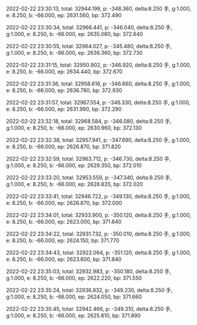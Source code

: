 2022-02-22 23:30:13, total: 32944.199, p: -348.360, delta:8.250 手, g:1.000, e: 8.250, b: -66.000, ep: 2631.560, bp: 372.490

2022-02-22 23:30:34, total: 32966.441, p: -346.040, delta:8.250 手, g:1.000, e: 8.250, b: -66.000, ep: 2635.080, bp: 372.640

2022-02-22 23:30:55, total: 32964.027, p: -345.480, delta:8.250 手, g:1.000, e: 8.250, b: -66.000, ep: 2636.360, bp: 372.730

2022-02-22 23:31:15, total: 32950.902, p: -346.920, delta:8.250 手, g:1.000, e: 8.250, b: -66.000, ep: 2634.440, bp: 372.670

2022-02-22 23:31:36, total: 32958.616, p: -346.660, delta:8.250 手, g:1.000, e: 8.250, b: -66.000, ep: 2636.780, bp: 372.930

2022-02-22 23:31:57, total: 32967.554, p: -346.330, delta:8.250 手, g:1.000, e: 8.250, b: -66.000, ep: 2631.990, bp: 372.290

2022-02-22 23:32:18, total: 32968.584, p: -346.080, delta:8.250 手, g:1.000, e: 8.250, b: -66.000, ep: 2630.960, bp: 372.130

2022-02-22 23:32:38, total: 32957.941, p: -347.690, delta:8.250 手, g:1.000, e: 8.250, b: -66.000, ep: 2626.870, bp: 371.820

2022-02-22 23:32:59, total: 32963.712, p: -346.730, delta:8.250 手, g:1.000, e: 8.250, b: -66.000, ep: 2629.350, bp: 372.010

2022-02-22 23:33:20, total: 32953.559, p: -347.340, delta:8.250 手, g:1.000, e: 8.250, b: -66.000, ep: 2628.820, bp: 372.020

2022-02-22 23:33:41, total: 32946.722, p: -349.130, delta:8.250 手, g:1.000, e: 8.250, b: -66.000, ep: 2626.870, bp: 372.000

2022-02-22 23:34:01, total: 32933.900, p: -350.120, delta:8.250 手, g:1.000, e: 8.250, b: -66.000, ep: 2623.000, bp: 371.640

2022-02-22 23:34:22, total: 32931.732, p: -350.010, delta:8.250 手, g:1.000, e: 8.250, b: -66.000, ep: 2624.150, bp: 371.770

2022-02-22 23:34:43, total: 32922.064, p: -351.120, delta:8.250 手, g:1.000, e: 8.250, b: -66.000, ep: 2623.600, bp: 371.840

2022-02-22 23:35:03, total: 32932.983, p: -350.180, delta:8.250 手, g:1.000, e: 8.250, b: -66.000, ep: 2622.220, bp: 371.550

2022-02-22 23:35:24, total: 32936.832, p: -349.230, delta:8.250 手, g:1.000, e: 8.250, b: -66.000, ep: 2624.050, bp: 371.660

2022-02-22 23:35:45, total: 32942.466, p: -349.310, delta:8.250 手, g:1.000, e: 8.250, b: -66.000, ep: 2625.810, bp: 371.890